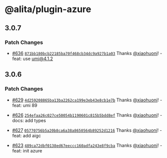 # @alita/plugin-azure

## 3.0.7

### Patch Changes

- [#636](https://github.com/alitajs/alita/pull/636) [`871bb180bcb22185ba70f468cb34dc9a927b1a03`](https://github.com/alitajs/alita/commit/871bb180bcb22185ba70f468cb34dc9a927b1a03) Thanks [@xiaohuoni](https://github.com/xiaohuoni)! - feat: use umi@4.1.2

## 3.0.6

### Patch Changes

- [#629](https://github.com/alitajs/alita/pull/629) [`4d259208865ba13ba2262ca199e3eb43e8cb1e7b`](https://github.com/alitajs/alita/commit/4d259208865ba13ba2262ca199e3eb43e8cb1e7b) Thanks [@xiaohuoni](https://github.com/xiaohuoni)! - feat: umi 89

- [#626](https://github.com/alitajs/alita/pull/626) [`254efaa26c027ce50054b1190601c815b5bdd8ef`](https://github.com/alitajs/alita/commit/254efaa26c027ce50054b1190601c815b5bdd8ef) Thanks [@xiaohuoni](https://github.com/xiaohuoni)! - docs: add types

- [#627](https://github.com/alitajs/alita/pull/627) [`05770756b5a20b8ca6a38a8650564b89252d1216`](https://github.com/alitajs/alita/commit/05770756b5a20b8ca6a38a8650564b89252d1216) Thanks [@xiaohuoni](https://github.com/xiaohuoni)! - feat: add aigc

- [#623](https://github.com/alitajs/alita/pull/623) [`489ca72dbf0138ed67eeccc160adfa243e8f9cba`](https://github.com/alitajs/alita/commit/489ca72dbf0138ed67eeccc160adfa243e8f9cba) Thanks [@xiaohuoni](https://github.com/xiaohuoni)! - feat: init azure
